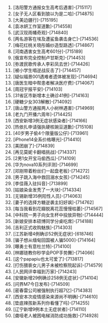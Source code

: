 
1. [洛阳警方通报女生高考后遇害]-[715117]
1. [女子无人区看到狼以为是二哈]-[714875]
1. [大美边疆行]-[715195]
1. [袁冰妍工作室道歉]-[714558]
1. [武汉现雨幡奇观]-[714840]
1. [两名游客在埃及遭鲨鱼袭击身亡]-[714536]
1. [梅花红桃关晓彤婚纱造型路透]-[714867]
1. [河南遇害女生高考601分]-[715189]
1. [俄宣布完全控制卢甘斯克]-[714453]
1. [弥渡民歌传承人李彩凤去世]-[714426]
1. [被小学生唱逆战反击了]-[714457]
1. [疑似福景001遇难者遗体被发现]-[714694]
1. [唐医生暗中帮患者解决医疗费]-[714067]
1. [周冠宇报平安]-[714103]
1. [31省区市新增本土确诊41例]-[714163]
1. [硬糖少女303解散]-[714092]
1. [唐山警方通报两人小树林遇害]-[714969]
1. [老九门开播六周年]-[714425]
1. [西安新增3例无症状感染者]-[714166]
1. [热依扎申请强执硬核豌豆道歉]-[715108]
1. [40岁男子偷4个限量版公仔]-[713961]
1. [iPhone14全系价格曝光]-[714410]
1. [美团崩了]-[714839]
1. [再见莫妮卡翻唱挑战]-[714337]
1. [2男1女开宝马偷西瓜]-[714109]
1. [华为nova10系列评测]-[714699]
1. [邓刚带着粉丝们一起盘老板]-[714272]
1. [男子跳入海中救回溺水女孩]-[714245]
1. [李佳薇入驻抖音]-[713899]
1. [姑娘染金发秃了一大块]-[714334]
1. [无锡新增35例阳性人员]-[714063]
1. [妻子的选择方糖逆袭主妇好飒]-[714762]
1. [每当我看到花瓣脱离花蕊慢慢枯萎]-[714567]
1. [中科院一男子向女生杯中投放异物]-[714444]
1. [新娘安排本硕博同学分桌吃席]-[714188]
1. [吉利正式收购魅族]-[714303]
1. [江苏新增4例确诊52例无症状]-[618746]
1. [骗子想从缅甸回国被人骗5000]-[714164]
1. [曝勇士有意杜兰特]-[714100]
1. [林娜琏教你秒学会POP手势舞]-[714066]
1. [这个papapiu也太可爱了]-[713817]
1. [打伤猥亵女儿男子未被检察院起诉]-[714579]
1. [人民网评幸福到万家]-[714243]
1. [安徽新增29例确诊258例无症状]-[714104]
1. [问界M7今日发布]-[714509]
1. [密春雷公司被强制执行超7亿]-[714383]
1. [西安本次疫情感染来源尚不明确]-[714610]
1. [垫底辣孩新系列你看懂了吗]-[714255]
1. [辽宁新增9例本土无症状者]-[714110]
1. [聋哑老人被困电梯消防成功施救]-[714928]